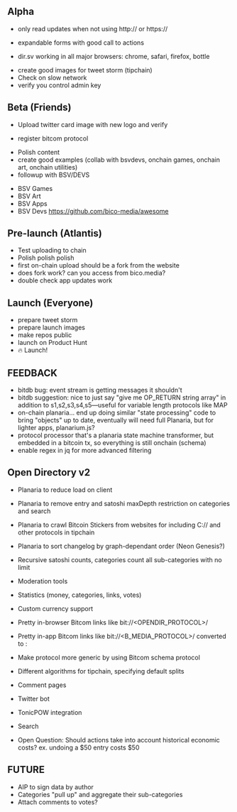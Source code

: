 ## Alpha

* only read updates when not using http:// or https://
* expandable forms with good call to actions

* dir.sv working in all major browsers: chrome, safari, firefox, bottle
- create good images for tweet storm (tipchain)
- Check on slow network
- verify you control admin key

## Beta (Friends)
- Upload twitter card image with new logo and verify
* register bitcom protocol
- Polish content
- create good examples (collab with bsvdevs, onchain games, onchain art, onchain utilities)
- followup with BSV/DEVS
* BSV Games
* BSV Art
* BSV Apps
* BSV Devs
https://github.com/bico-media/awesome

## Pre-launch (Atlantis)
- Test uploading to chain
- Polish polish polish
- first on-chain upload should be a fork from the website
- does fork work? can you access from bico.media?
- double check app updates work

## Launch (Everyone)
- prepare tweet storm
- prepare launch images
- make repos public
- launch on Product Hunt
- 🔥 Launch!

## FEEDBACK
* bitdb bug: event stream is getting messages it shouldn't
* bitdb suggestion: nice to just say "give me OP_RETURN string array" in addition to s1,s2,s3,s4,s5—useful for variable length protocols like MAP
* on-chain planaria... end up doing similar "state processing" code to bring "objects" up to date, eventually will need full Planaria, but for lighter apps, planarium.js?
* protocol processor that's a planaria state machine transformer, but embedded in a bitcoin tx, so everything is still onchain (schema)
* enable regex in jq for more advanced filtering

## Open Directory v2

* Planaria to reduce load on client
* Planaria to remove entry and satoshi maxDepth restriction on categories and search
* Planaria to crawl Bitcoin Stickers from websites for including C:// and other protocols in tipchain
* Planaria to sort changelog by graph-dependant order (Neon Genesis?)
* Recursive satoshi counts, categories count all sub-categories with no limit
* Moderation tools
* Statistics (money, categories, links, votes)
* Custom currency support
* Pretty in-browser Bitcom links like bit://<OPENDIR_PROTOCOL>/<txid>
* Pretty in-app Bitcom links like bit://<B_MEDIA_PROTOCOL>/<txid> converted to <protocol name>: <txid>
* Make protocol more generic by using Bitcom schema protocol
* Different algorithms for tipchain, specifying default splits
* Comment pages
* Twitter bot
* TonicPOW integration
* Search

* Open Question: Should actions take into account historical economic costs? ex. undoing a $50 entry costs $50

## FUTURE
* AIP to sign data by author
* Categories "pull up" and aggregate their sub-categories
* Attach comments to votes?
